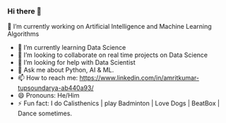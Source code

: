 ### Hi there 👋

🔭 I’m currently working on Artificial Intelligence and Machine Learning Algorithms
- 🌱 I’m currently learning Data Science
- 👯 I’m looking to collaborate on real time projects on Data Science
- 🤔 I’m looking for help with Data Scientist
- 💬 Ask me about Python, AI & ML.
- 📫 How to reach me: https://www.linkedin.com/in/amritkumar-tupsoundarya-ab440a93/
- 😄 Pronouns: He/Him
- ⚡ Fun fact: I do Calisthenics | play Badminton | Love Dogs | BeatBox | Dance sometimes.
